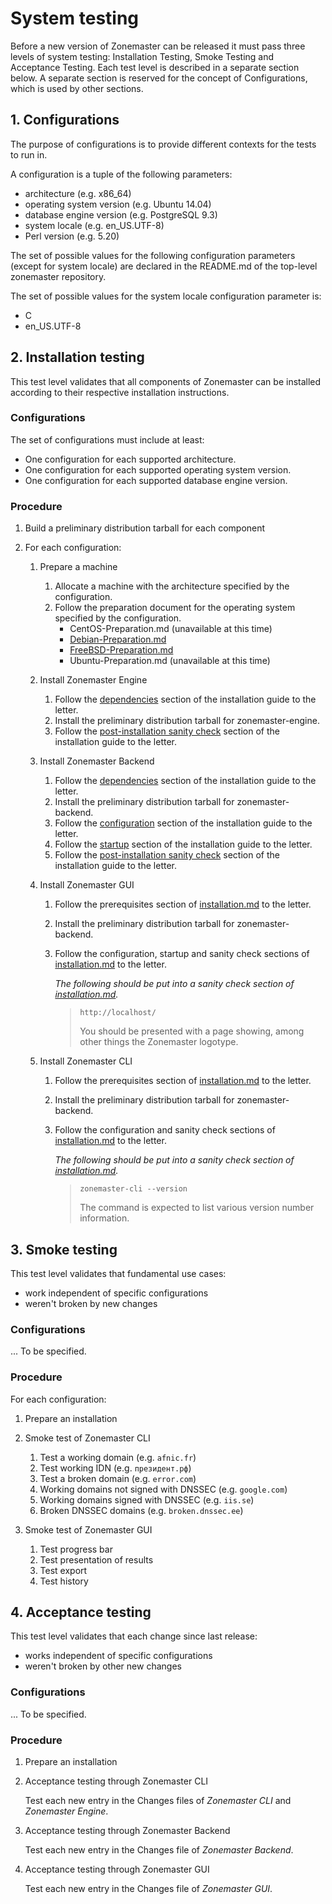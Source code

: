 System testing
==============
Before a new version of Zonemaster can be released it must pass three levels of
system testing: Installation Testing, Smoke Testing and Acceptance Testing.
Each test level is described in a separate section below. A separate section is
reserved for the concept of Configurations, which is used by other sections.


## 1. Configurations

The purpose of configurations is to provide different contexts for the tests to
run in.

A configuration is a tuple of the following parameters:

* architecture (e.g. x86_64)
* operating system version (e.g. Ubuntu 14.04)
* database engine version (e.g. PostgreSQL 9.3)
* system locale (e.g. en_US.UTF-8)
* Perl version (e.g. 5.20)

The set of possible values for the following configuration parameters (except
for system locale) are declared in the README.md of the top-level zonemaster
repository.

The set of possible values for the system locale configuration parameter is:
* C
* en_US.UTF-8


## 2. Installation testing

This test level validates that all components of Zonemaster can be installed
according to their respective installation instructions.


### Configurations

The set of configurations must include at least:
* One configuration for each supported architecture.
* One configuration for each supported operating system version.
* One configuration for each supported database engine version.


### Procedure

1. Build a preliminary distribution tarball for each component

2. For each configuration:

   1. Prepare a machine
      1. Allocate a machine with the architecture specified by the configuration.
      2. Follow the preparation document for the operating system specified by the configuration.
         * CentOS-Preparation.md (unavailable at this time)
         * [Debian-Preparation.md](https://github.com/dotse/zonemaster/blob/master/docs/internal-documentation/distrib-testing/Debian-Preparation.md)
         * [FreeBSD-Preparation.md](https://github.com/dotse/zonemaster/blob/master/docs/internal-documentation/distrib-testing/FreeBSD-Preparation.md)
         * Ubuntu-Preparation.md (unavailable at this time)

   2. Install Zonemaster Engine
      1. Follow the [dependencies](https://github.com/dotse/zonemaster-engine/blob/master/docs/installation.md#dependencies) section of the installation guide to the letter.
      2. Install the preliminary distribution tarball for zonemaster-engine.
      3. Follow the [post-installation sanity check](https://github.com/dotse/zonemaster-engine/blob/master/docs/installation.md#post-installation-sanity-check) section of the installation guide to the letter.

   3. Install Zonemaster Backend
      1. Follow the [dependencies](https://github.com/dotse/zonemaster-backend/blob/master/docs/installation.md#dependencies)
         section of the installation guide to the letter.
      2. Install the preliminary distribution tarball for zonemaster-backend.
      3. Follow the [configuration](https://github.com/dotse/zonemaster-backend/blob/master/docs/installation.md#configuration) section of the installation guide to the letter.
      4. Follow the [startup](https://github.com/dotse/zonemaster-backend/blob/master/docs/installation.md#startup) section of the installation guide to the letter.
      5. Follow the [post-installation sanity check](https://github.com/dotse/zonemaster-backend/blob/master/docs/installation.md#post-installation-sanity-check) section of the installation guide to the letter.

   4. Install Zonemaster GUI
      1. Follow the prerequisites section of [installation.md](https://github.com/dotse/zonemaster-gui/blob/master/docs/installation.md)
         to the letter.
      2. Install the preliminary distribution tarball for zonemaster-backend.
      3. Follow the configuration, startup and sanity check sections of [installation.md](https://github.com/dotse/zonemaster-gui/blob/master/docs/installation.md)
         to the letter.

         *The following should be put into a sanity check section of [installation.md](https://github.com/dotse/zonemaster-gui/blob/master/docs/installation.md).*

         > ```
         > http://localhost/
         > ```
         >
         > You should be presented with a page showing, among other things the
         > Zonemaster logotype.

   5. Install Zonemaster CLI
      1. Follow the prerequisites section of [installation.md](https://github.com/dotse/zonemaster-cli/blob/master/docs/installation.md)
         to the letter.
      2. Install the preliminary distribution tarball for zonemaster-backend.
      3. Follow the configuration and sanity check sections of [installation.md](https://github.com/dotse/zonemaster-cli/blob/master/docs/installation.md)
         to the letter.

         *The following should be put into a sanity check section of [installation.md](https://github.com/dotse/zonemaster-cli/blob/master/docs/installation.md).*

         > ```
         > zonemaster-cli --version
         > ```
         >
         > The command is expected to list various version number information.


## 3. Smoke testing

This test level validates that fundamental use cases:

* work independent of specific configurations
* weren't broken by new changes


### Configurations

... To be specified.


### Procedure

For each configuration:

1. Prepare an installation

2. Smoke test of Zonemaster CLI

   1. Test a working domain (e.g. `afnic.fr`)
   2. Test working IDN (e.g. `президент.рф`)
   3. Test a broken domain (e.g. `error.com`)
   4. Working domains not signed with DNSSEC (e.g. `google.com`)
   5. Working domains signed with DNSSEC (e.g. `iis.se`)
   6. Broken DNSSEC domains (e.g. `broken.dnssec.ee`)

3. Smoke test of Zonemaster GUI

   1. Test progress bar
   2. Test presentation of results
   3. Test export
   4. Test history


## 4. Acceptance testing

This test level validates that each change since last release:

* works independent of specific configurations
* weren't broken by other new changes


### Configurations

... To be specified.


### Procedure

1. Prepare an installation

2. Acceptance testing through Zonemaster CLI

   Test each new entry in the Changes files of *Zonemaster CLI* and *Zonemaster Engine*.

4. Acceptance testing through Zonemaster Backend

   Test each new entry in the Changes file of *Zonemaster Backend*.

4. Acceptance testing through Zonemaster GUI

   Test each new entry in the Changes file of *Zonemaster GUI*.
